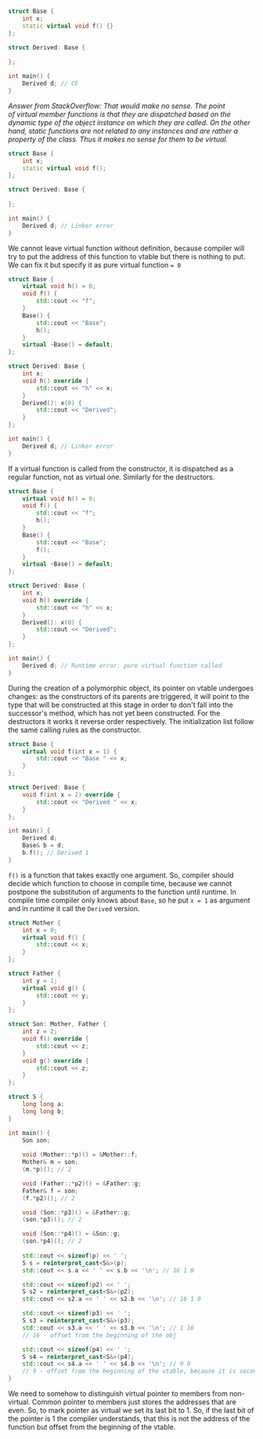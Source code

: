 ```cpp
struct Base {
    int x;
    static virtual void f() {}
};

struct Derived: Base {
    
};

int main() {
    Derived d; // CE
}
```

*Answer from StackOverflow:*
*That would make no sense. The point of virtual member functions is that they are dispatched based on the dynamic type of the object instance on which they are called. On the other hand, static functions are not related to any instances and are rather a property of the class. Thus it makes no sense for them to be virtual.*

```cpp
struct Base {
    int x;
    static virtual void f();
};

struct Derived: Base {
    
};

int main() {
    Derived d; // Linker error
}
```

We cannot leave virtual function without definition, because compiler will try to put the address of this function to vtable but there is nothing to put. We can fix it but specify it as pure virtual function `= 0`

```cpp
struct Base {
    virtual void h() = 0;
    void f() {
        std::cout << "f";
    }
    Base() {
        std::cout << "Base";
        h();
    }
    virtual ~Base() = default;
};

struct Derived: Base {
    int x;
    void h() override {
        std::cout << "h" << x;
    }
    Derived(): x(0) {
        std::cout << "Derived";
    }
};

int main() {
    Derived d; // Linker error
}
```

If a virtual function is called from the constructor, it is dispatched as a regular function, not as virtual one. Similarly for the destructors.

```cpp
struct Base {
    virtual void h() = 0;
    void f() {
        std::cout << "f";
        h();
    }
    Base() {
        std::cout << "Base";
        f();
    }
    virtual ~Base() = default;
};

struct Derived: Base {
    int x;
    void h() override {
        std::cout << "h" << x;
    }
    Derived(): x(0) {
        std::cout << "Derived";
    }
};

int main() {
    Derived d; // Runtime error: pure virtual function called
}
```

During the creation of a polymorphic object, its pointer on vtable undergoes changes: as the constructors of its parents are triggered, it will point to the type that will be constructed at this stage in order to don't fall into the successor's method, which has not yet been constructed. For the destructors it works it reverse order respectively. 
The initialization list follow the same calling rules as the constructor.

```cpp
struct Base {
    virtual void f(int x = 1) {
        std::cout << "Base " << x;
    }
};

struct Derived: Base {
    void f(int x = 2) override {
        std::cout << "Derived " << x;
    }
};

int main() {
    Derived d;
    Base& b = d;
    b.f(); // Derived 1
}
```

`f()` is a function that takes exactly one argument. So, compiler should decide which function to choose in compile time, because we cannot postpone the substitution of arguments to the function until runtime. In compile time compiler only knows about `Base`, so he put `x = 1` as argument and in runtime it call the `Derived` version.

```cpp
struct Mother {
    int x = 0;
    virtual void f() {
        std::cout << x;
    }
};

struct Father {
    int y = 1;
    virtual void g() {
        std::cout << y;
    }
};

struct Son: Mother, Father {
    int z = 2;
    void f() override {
        std::cout << z;
    }
    void g() override {
        std::cout << z;
    }
};

struct S {
    long long a;
    long long b;
}

int main() {
    Son son;
    
    void (Mother::*p)() = &Mother::f;
    Mother& m = son;
    (m.*p)(); // 2

    void (Father::*p2)() = &Father::g;
    Father& f = son;
    (f.*p2)(); // 2

    void (Son::*p3)() = &Father::g;
    (son.*p3)(); // 2

    void (Son::*p4)() = &Son::g;
    (son.*p4)(); // 2
    
    std::cout << sizeof(p) << ' ';
    S s = reinterpret_cast<S&>(p);
    std::cout << s.a << ' ' << s.b << '\n'; // 16 1 0

    std::cout << sizeof(p2) << ' ';
    S s2 = reinterpret_cast<S&>(p2);
    std::cout << s2.a << ' ' << s2.b << '\n'; // 16 1 0

    std::cout << sizeof(p3) << ' ';
    S s3 = reinterpret_cast<S&>(p3);
    std::cout << s3.a << ' ' << s3.b << '\n'; // 1 16
    // 16 - offset from the beginning of the obj

    std::cout << sizeof(p4) << ' ';
    S s4 = reinterpret_cast<S&>(p4);
    std::cout << s4.a << ' ' << s4.b << '\n'; // 9 0 
    // 9 - offset from the beginning of the vtable, because it is second virtual method of son 
}
```

We need to somehow to distinguish virtual pointer to members from non-virtual. Common pointer to members just stores the addresses that are even. So, to mark pointer as virtual we set its last bit to 1. So, if the last bit of the pointer is 1 the compiler understands, that this is not the address of the function but offset from the beginning of the vtable.